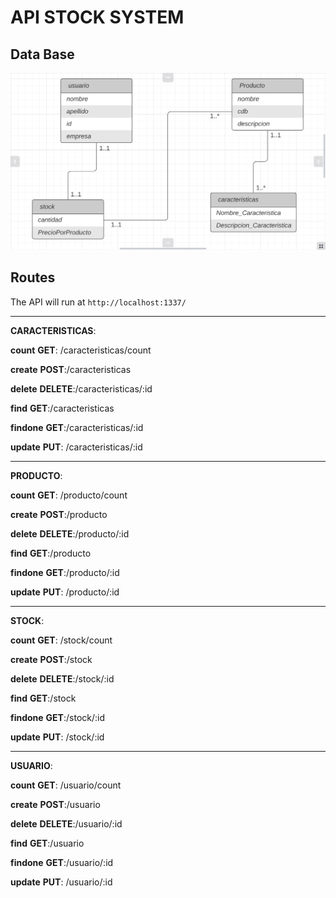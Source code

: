 # API STOCK SYSTEM

## Data Base

![enter image description here](db_image.png)


    

## Routes

The API will run at `http://localhost:1337/`

---

**CARACTERISTICAS**:

**count**  **GET**: /caracteristicas/count

**create**  **POST**:/caracteristicas

**delete**  **DELETE**:/caracteristicas/:id

**find**  **GET**:/caracteristicas

**findone**  **GET**:/caracteristicas/:id

**update**  **PUT**: /caracteristicas/:id

---
**PRODUCTO**:

**count**  **GET**: /producto/count

**create**  **POST**:/producto

**delete**  **DELETE**:/producto/:id

**find**  **GET**:/producto

**findone**  **GET**:/producto/:id

**update**  **PUT**: /producto/:id

---
**STOCK**:

**count**  **GET**: /stock/count

**create**  **POST**:/stock

**delete**  **DELETE**:/stock/:id

**find**  **GET**:/stock

**findone**  **GET**:/stock/:id

**update**  **PUT**: /stock/:id


---
**USUARIO**:

**count**  **GET**: /usuario/count

**create**  **POST**:/usuario

**delete**  **DELETE**:/usuario/:id

**find**  **GET**:/usuario

**findone**  **GET**:/usuario/:id

**update**  **PUT**: /usuario/:id
